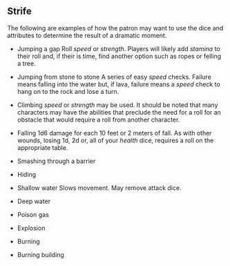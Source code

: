 ## Strife

The following are examples of how the patron may want to use the dice and attributes to determine the result of a dramatic moment.

- Jumping a gap
  Roll *speed* or *strength*. Players will likely add *stamina* to their roll and, if their is time, find another option such as ropes or felling a tree.
- Jumping from stone to stone
  A series of easy *speed* checks. Failure means falling into the water but, if lava, failure means a *speed* check to hang on to the rock and lose a turn.
- Climbing
  *speed* or *strength* may be used. It should be noted that many characters may have the abilities that preclude the need for a roll for an obstacle that would require a roll from another character.
- Falling
  1d6 damage for each 10 feet or 2 meters of fall. As with other wounds, losing 1d, 2d or, all of your *health* dice, requires a roll on the appropriate table. 
- Smashing through a barrier
- Hiding
- Shallow water
  Slows movement. May remove attack dice.
- Deep water

- Poison gas
- Explosion
- Burning
- Burning building

